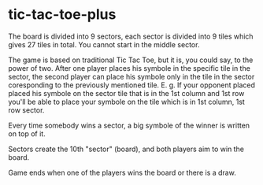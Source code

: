 # tic-tac-toe-plus

The board is divided into 9 sectors, each sector is divided into 9 tiles which gives 27 tiles in total.
You cannot start in the middle sector.

The game is based on traditional Tic Tac Toe, but it is, you could say, to the power of two.
After one player places his symbole in the specific tile in the sector, 
the second player can place his symbole only in the tile in the sector coresponding to the previously mentioned tile.
E. g.
If your opponent placed placed his symbole on the sector tile that is in the 1st column and 1st row
you'll be able to place your symbole on the tile which is in 1st column, 1st row sector.

Every time somebody wins a sector, a big symbole of the winner is written on top of it.

Sectors create the 10th "sector" (board), and both players aim to win the board.

Game ends when one of the players wins the board or there is a draw.
